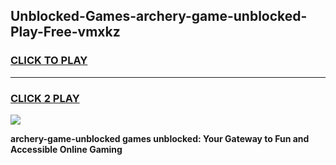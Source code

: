 
## Unblocked-Games-archery-game-unblocked-Play-Free-vmxkz
<h3>
<a href="https://premium76.site?title=archery-game-unblocked&ref=09A">CLICK TO PLAY</a></h3>
<hr>

<h3>
<a href="https://premium76.site?title=archery-game-unblocked&ref=09A">CLICK 2 PLAY</a>
  
</h3>

<a href="https://premium76.site?title=archery-game-unblocked&ref=09A"><img src="https://clearcache.store/games.png"></a>


**archery-game-unblocked games unblocked: Your Gateway to Fun and Accessible Online Gaming**
